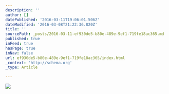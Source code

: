 ```yaml
---
description: ''
author: []
datePublished: '2016-03-11T19:06:01.506Z'
dateModified: '2016-03-08T21:22:36.820Z'
title: ''
sourcePath: _posts/2016-03-11-ef930de5-b80e-489e-9ef1-719fe18ac365.md
published: true
inFeed: true
hasPage: true
inNav: false
url: ef930de5-b80e-489e-9ef1-719fe18ac365/index.html
_context: 'http://schema.org'
_type: Article

---
```

![](https://the-grid-user-content.s3-us-west-2.amazonaws.com/9929f08c-107d-4e33-9969-c389e21cf912.png)